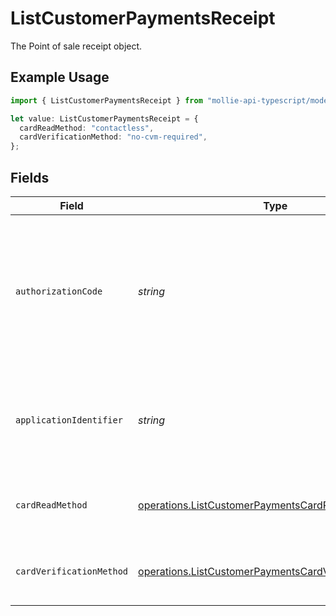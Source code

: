 # ListCustomerPaymentsReceipt

The Point of sale receipt object.

## Example Usage

```typescript
import { ListCustomerPaymentsReceipt } from "mollie-api-typescript/models/operations";

let value: ListCustomerPaymentsReceipt = {
  cardReadMethod: "contactless",
  cardVerificationMethod: "no-cvm-required",
};
```

## Fields

| Field                                                                                                                          | Type                                                                                                                           | Required                                                                                                                       | Description                                                                                                                    | Example                                                                                                                        |
| ------------------------------------------------------------------------------------------------------------------------------ | ------------------------------------------------------------------------------------------------------------------------------ | ------------------------------------------------------------------------------------------------------------------------------ | ------------------------------------------------------------------------------------------------------------------------------ | ------------------------------------------------------------------------------------------------------------------------------ |
| `authorizationCode`                                                                                                            | *string*                                                                                                                       | :heavy_minus_sign:                                                                                                             | A unique code provided by the cardholder’s bank to confirm that the transaction was successfully approved.                     | ...                                                                                                                            |
| `applicationIdentifier`                                                                                                        | *string*                                                                                                                       | :heavy_minus_sign:                                                                                                             | The unique number that identifies a specific payment application on a chip card.                                               | ...                                                                                                                            |
| `cardReadMethod`                                                                                                               | [operations.ListCustomerPaymentsCardReadMethod](../../models/operations/listcustomerpaymentscardreadmethod.md)                 | :heavy_minus_sign:                                                                                                             | The method by which the card was read by the terminal.                                                                         | contactless                                                                                                                    |
| `cardVerificationMethod`                                                                                                       | [operations.ListCustomerPaymentsCardVerificationMethod](../../models/operations/listcustomerpaymentscardverificationmethod.md) | :heavy_minus_sign:                                                                                                             | The method used to verify the cardholder's identity.                                                                           | no-cvm-required                                                                                                                |